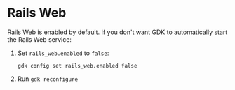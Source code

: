 # Rails Web

Rails Web is enabled by default.
If you don't want GDK to automatically start the Rails Web service:

1. Set `rails_web.enabled` to `false`:

   ```shell
   gdk config set rails_web.enabled false
   ```

1. Run `gdk reconfigure`
